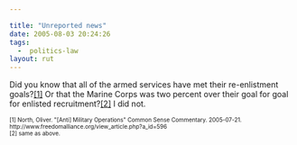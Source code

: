 ```yaml
---

title: "Unreported news"
date: 2005-08-03 20:24:26
tags:
  -  politics-law
layout: rut
---
```


<p>Did you know that all of the armed services have met their re-enlistment goals?<a href="http://www.freedomalliance.org/view_article.php?a_id=596">[1]</a> Or that the Marine Corps was two percent over their goal for goal for enlisted recruitment?<a href="http://www.freedomalliance.org/view_article.php?a_id=596">[2]</a> I did not.</p>  <font size="-2"> [1] North, Oliver.  "[Anti] Military Operations" Common Sense Commentary.  2005-07-21. http://www.freedomalliance.org/view_article.php?a_id=596 <br  />[2] same as above.</font>

